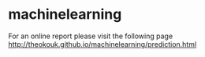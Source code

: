 # machinelearning

For an online report please visit the following page http://theokouk.github.io/machinelearning/prediction.html
